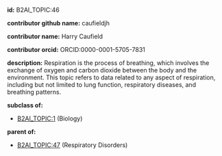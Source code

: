 **id:** B2AI_TOPIC:46

**contributor github name:** caufieldjh

**contributor name:** Harry Caufield

**contributor orcid:** ORCID:0000-0001-5705-7831

**description:** Respiration is the process of breathing, which involves the exchange of oxygen and carbon dioxide between the body and the environment. This topic refers to data related to any aspect of respiration, including but not limited to lung function, respiratory diseases, and breathing patterns.

**subclass of:**

- [B2AI_TOPIC:1](../topics/Biology.markdown) (Biology)

**parent of:**

- [B2AI_TOPIC:47](../topics/RespiratoryDisorders.markdown) (Respiratory Disorders)
